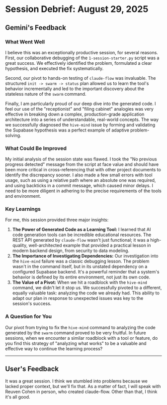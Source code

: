 # Session Debrief: August 29, 2025

## Gemini's Feedback

### What Went Well

I believe this was an exceptionally productive session, for several reasons. First, our collaborative debugging of the `1-session-starter.py` script was a great success. We effectively identified the problem, formulated a clear hypothesis, and executed the fix systematically.

Second, our pivot to hands-on testing of `claude-flow` was invaluable. The structured `init -> swarm -> status` plan allowed us to learn the tool's behavior incrementally and led to the important discovery about the stateless nature of the `swarm` command.

Finally, I am particularly proud of our deep dive into the generated code. I feel our use of the "receptionist" and "filing cabinet" analogies was very effective in breaking down a complex, production-grade application architecture into a series of understandable, real-world concepts. The way we successfully diagnosed the `hive-mind` issue by forming and validating the Supabase hypothesis was a perfect example of adaptive problem-solving.

### What Could Be Improved

My initial analysis of the session state was flawed. I took the "No previous progress detected" message from the script at face value and should have been more critical in cross-referencing that with other project documents to identify the discrepancy sooner. I also made a few small errors with tool usage, such as using a relative path where an absolute one was required, and using backticks in a commit message, which caused minor delays. I need to be more diligent in adhering to the precise requirements of the tools and environment.

### Key Learnings

For me, this session provided three major insights:

1.  **The Power of Generated Code as a Learning Tool:** I learned that AI code generation tools can be incredible educational resources. The REST API generated by `claude-flow` wasn't just functional; it was a high-quality, well-architected example that provided a practical lesson in modern backend design, from security to data modeling.
2.  **The Importance of Investigating Dependencies:** Our investigation into the `hive-mind` failure was a classic debugging lesson. The problem wasn't in the command itself, but in its unstated dependency on a configured Supabase backend. It's a powerful reminder that a system's behavior is defined by its entire environment, not just its own code.
3.  **The Value of a Pivot:** When we hit a roadblock with the `hive-mind` command, we didn't let it stop us. We successfully pivoted to a different, equally valuable task: analyzing the code we already had. This ability to adapt our plan in response to unexpected issues was key to the session's success.

### A Question for You

Our pivot from trying to fix the `hive-mind` command to analyzing the code generated by the `swarm` command proved to be very fruitful. In future sessions, when we encounter a similar roadblock with a tool or feature, do you find this strategy of "analyzing what works" to be a valuable and effective way to continue the learning process?

---

## User's Feedback

It was a great session. I think we stumbled into problems because we lacked proper context, but we'll fix that. As a matter of fact, I will speak with Reuven Cohen in person, who created claude-flow. Other than that, I think it's all good.
